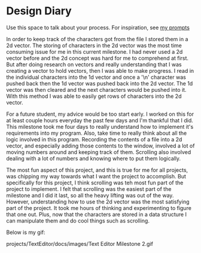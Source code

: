 # Design Diary
Use this space to talk about your process.  For inspiration, see [my prompts](../../../docs/sample_reflection.md) 

In order to keep track of the characters got from the file I stored them in a 2d vector. The storing of characters in the 2d vector was the most time consuming issue for me in this current milestone. I had never used a 2d vector before and the 2d concept was hard for me to comprehend at first. But after doing research on vectors and really understanding that I was creating a vector to hold vectors, then I was able to make progress. I read in the individual characters into the 1d vector and once a '\n' character was pushed back then the 1d vector was pushed back into the 2d vector. The 1d vector was then cleared and the next characters would be pushed into it. With this method I was able to easily get rows of characters into the 2d vector. 

For a future student, my advice would be too start early. I worked on this for at least couple hours everyday the past few days and I'm thankful that I did. This milestone took me four days to really understand how to implement it's requirements into my program. Also, take time to really think about all the logic involved in this program. Recording the contents of a file into a 2d vector, and especially adding those contents to the window, involved a lot of moving numbers around and keeping track of them. Scrolling also involved dealing with a lot of numbers and knowing where to put them logically. 

The most fun aspect of this project, and this is true for me for all projects, was chipping my way towards what I want the project to accomplish. But specifically for this project, I think scrolling was teh most fun part of the project to implement. I felt that scrolling was the easiest part of the milestone and I did it last, so all the heavy lifting was out of the way. However, understanding how to use the 2d vector was the most satisfying part of the project. It took me hours of thinking and experimenting to figure that one out. Plus, now that the characters are stored in a data structure I can manipulate them and do cool things such as scrolling.

Below is my gif:

projects/TextEditor/docs/images/Text Editor Milestone 2.gif
